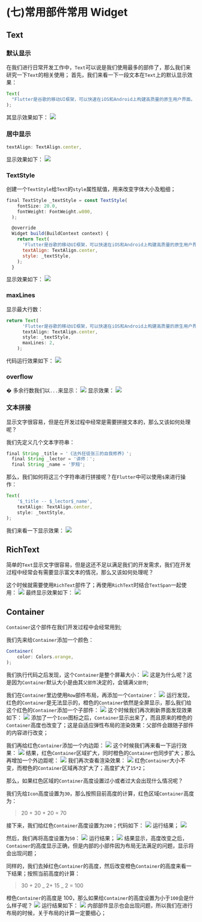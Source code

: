 # (七)常用部件常用 Widget

## Text

### 默认显示

在我们进行日常开发工作中，`Text`可以说是我们使用最多的部件了，那么我们来研究一下`Text`的相关使用； 首先，我们来看一下一段文本在`Text`上的默认显示效果：

```js
Text(
  "Flutter是谷歌的移动UI框架，可以快速在iOS和Android上构建高质量的原生用户界面。 Flutter可以与现有的代码一起工作。在全世界，Flutter正在被越来越多的开发者和组织使用，并且Flutter是完全免费、开源的。"
);
```

其显示效果如下： ![](./static/e50dd65804fc4bfdbc6a45bfd522c5a0~tplv-k3u1fbpfcp-zoom-in-crop-mark-1512-0-0-0.png)

### 居中显示

```js
textAlign: TextAlign.center,
```

显示效果如下： ![](./static/b90883ffe76842b782d571baec303aa6~tplv-k3u1fbpfcp-zoom-in-crop-mark-1512-0-0-0.png)

### TextStyle

创建一个`TextStyle`给`Text`的`style`属性赋值，用来改变字体大小及粗细；

```js
final TextStyle _textStyle = const TextStyle(
    fontSize: 20.0,
    fontWeight: FontWeight.w800,
  );

  @override
  Widget build(BuildContext context) {
    return Text(
      'Flutter是谷歌的移动UI框架，可以快速在iOS和Android上构建高质量的原生用户界面。 Flutter可以与现有的代码一起工作。在全世界，Flutter正在被越来越多的开发者和组织使用，并且Flutter是完全免费、开源的。',
      textAlign: TextAlign.center,
      style: _textStyle,
    );
  }
```

显示效果如下： ![](./static/829789c90c4a4f7cb7a536ed7577af05~tplv-k3u1fbpfcp-zoom-in-crop-mark-1512-0-0-0.png)

### maxLines

显示最大行数：

```js
return Text(
      'Flutter是谷歌的移动UI框架，可以快速在iOS和Android上构建高质量的原生用户界面。 Flutter可以与现有的代码一起工作。在全世界，Flutter正在被越来越多的开发者和组织使用，并且Flutter是完全免费、开源的。',
      textAlign: TextAlign.center,
      style: _textStyle,
      maxLines: 2,
    );
```

代码运行效果如下： ![](./static/170833f7ffb743cab0a740cfa247592d~tplv-k3u1fbpfcp-zoom-in-crop-mark-1512-0-0-0.png)

### overflow

� 多余行数我们以`...`来显示： ![](./static/0a4f803ce2914efbb4d8d8465be82e5d~tplv-k3u1fbpfcp-zoom-in-crop-mark-1512-0-0-0.png) 显示效果： ![](./static/5f0c91cb613049b3abe54cafb13aa995~tplv-k3u1fbpfcp-zoom-in-crop-mark-1512-0-0-0.png)

### 文本拼接

显示文字很容易，但是在开发过程中经常是需要拼接文本的，那么又该如何处理呢？ ​

我们先定义几个文本字符串：

```js
final String _title = '《法外狂徒张三的自我修养》';
  final String _lector = '讲师：';
  final String _name = '罗翔';
```

那么，我们如何将这三个字符串进行拼接呢？在`Flutter`中可以使用`$`来进行操作：

```js
Text(
	'$_title -- $_lector$_name',
	textAlign: TextAlign.center,
	style: _textStyle,
);
```

我们来看一下显示效果： ![](./static/99ca4e3594ea476fb2b1d5124423a02c~tplv-k3u1fbpfcp-zoom-in-crop-mark-1512-0-0-0.png)

## RichText

简单的`Text`显示文字很容易，但是这还不足以满足我们的开发需求，我们在开发过程中经常会有需要显示富文本的情况，那么又该如何处理呢？ ​

这个时候就需要使用`RichText`部件了；再使用`RichText`时结合`TextSpan`一起使用： ![](./static/004b0f28d74542e6b81dc7355a5afaec~tplv-k3u1fbpfcp-zoom-in-crop-mark-1512-0-0-0.png) 最终显示效果如下： ![](./static/68c4a27c0e8b4a939910871ed2c0ccf1~tplv-k3u1fbpfcp-zoom-in-crop-mark-1512-0-0-0.png)

## Container

`Container`这个部件在我们开发过程中会经常用到; ​

我们先来给`Container`添加一个颜色：

```js
Container(
	color: Colors.orange,
);
```

我们执行代码之后发现，这个`Container`是整个屏幕大小： ![](./static/13450825b51c4070892a9f5d90eaad75~tplv-k3u1fbpfcp-zoom-in-crop-mark-1512-0-0-0.png) 这是为什么呢？这是因为`Container`默认大小是由其`父部件`决定的，会铺满`父部件`; ​

我们在`Container`里边使用`Row`部件布局，再添加一个`Container`： ![](./static/db157a1059e74cdf8f7c96deabfada69~tplv-k3u1fbpfcp-zoom-in-crop-mark-1512-0-0-0.png) 运行发现，红色的`Container`是无法显示的，橙色的`Container`依然是全屏显示，那么我们给这个红色的`Container`添加一个子部件： ![](./static/925dece8841a45c58cca69e68621ebf2~tplv-k3u1fbpfcp-zoom-in-crop-mark-1512-0-0-0.png) 这个时候我们再次刷新界面发现效果如下： ![](./static/35883563dd4743c78e9c6c35f2dc1116~tplv-k3u1fbpfcp-zoom-in-crop-mark-1512-0-0-0.png) 添加了一个`Icon`图标之后，`Container`显示出来了，而且原来的橙色的`Container`高度也改变了；这是自适应弹性布局的渲染效果：父部件会跟随子部件的内容进行改变； ​

我们再给红色`Container`添加一个内边距： ![](./static/aa348c945334486bae541c5f8cd24be7~tplv-k3u1fbpfcp-zoom-in-crop-mark-1512-0-0-0.png) 这个时候我们再来看一下运行效果： ![](./static/3eb9d7149f104ef6b1ae2818a951cfeb~tplv-k3u1fbpfcp-zoom-in-crop-mark-1512-0-0-0.png) 结果，红色`Container`区域扩大，同时橙色的`Container`也同步扩大；那么再增加一个外边距呢： ![](./static/ef4967d8df664b0d97fc7a96b097bdc7~tplv-k3u1fbpfcp-zoom-in-crop-mark-1512-0-0-0.png) 我们再次查看渲染效果： ![](./static/a60cdf48f47c4803b6d920c6f7abd635~tplv-k3u1fbpfcp-zoom-in-crop-mark-1512-0-0-0.png) 红色`Container`大小不变，而橙色的`Container`区域再次扩大了；高度扩大了`15*2`； ​

那么，如果红色区域的`Container`高度设置过小或者过大会出现什么情况呢？

我们先给`Icon`高度设置为`30`，那么按照目前高度的计算，红色区域`Container`高度为：

> 20 + 30 + 20 = 70

接下来，我们给红色`Container`高度设置为`200`；代码如下： ![](./static/5694aa08a9494c74a4f44e0d7d0696fc~tplv-k3u1fbpfcp-zoom-in-crop-mark-1512-0-0-0.png) 运行结果； ![](./static/6ef51b48a30e483ca55670286c8ced8d~tplv-k3u1fbpfcp-zoom-in-crop-mark-1512-0-0-0.png)

然后，我们再将高度设置为`50`： ![](./static/815c9596aa1846bfa08e3beb0bdaf6af~tplv-k3u1fbpfcp-zoom-in-crop-mark-1512-0-0-0.png) 运行结果； ![](./static/e6a38ee59aee45f0ab8d2cc297020ffa~tplv-k3u1fbpfcp-zoom-in-crop-mark-1512-0-0-0.png) 结果显示，高度改变之后，`Container`的高度显示正确，但是内部的小部件因为布局无法满足的问题，显示将会出现问题； ​

同样的，我们去掉红色`Container`的高度，然后改变橙色`Container`的高度来看一下结果；按照当前高度的计算：

> 30 + 20 _ 2+ 15 _ 2 = 100

橙色`Container`的高度是 100，那么如果给`Container`的高度设置为小于`100`会是什么样子呢？ ![](./static/b6605a8226324b38b027ad923621a5b4~tplv-k3u1fbpfcp-zoom-in-crop-mark-1512-0-0-0.png) 运行结果如下： ![](./static/8fe75b9b60e749c9af0dd1ff3502e2df~tplv-k3u1fbpfcp-zoom-in-crop-mark-1512-0-0-0.png) 内部部件显示也会出现问题，所以我们在进行布局的时候，关于布局的计算一定要细心；
